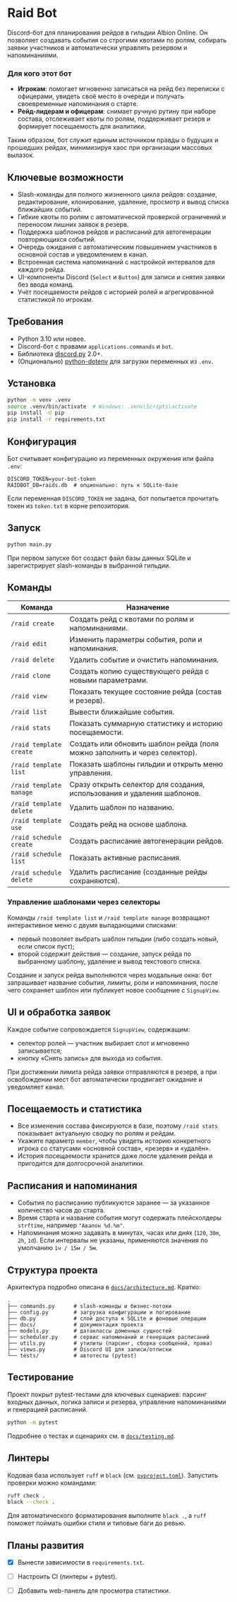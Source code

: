 # Raid Bot

Discord-бот для планирования рейдов в гильдии Albion Online. Он позволяет создавать события со строгими квотами по ролям, собирать заявки участников и автоматически управлять резервом и напоминаниями.

### Для кого этот бот

- **Игрокам**: помогает мгновенно записаться на рейд без переписки с офицерами, увидеть своё место в очереди и получать своевременные напоминания о старте.
- **Рейд-лидерам и офицерам**: снимает ручную рутину при наборе состава, отслеживает квоты по ролям, поддерживает резерв и формирует посещаемость для аналитики.

Таким образом, бот служит единым источником правды о будущих и прошедших рейдах, минимизируя хаос при организации массовых вылазок.

## Ключевые возможности

- Slash-команды для полного жизненного цикла рейдов: создание, редактирование, клонирование, удаление, просмотр и вывод списка ближайших событий.
- Гибкие квоты по ролям с автоматической проверкой ограничений и переносом лишних заявок в резерв.
- Поддержка шаблонов рейдов и расписаний для автогенерации повторяющихся событий.
- Очередь ожидания с автоматическим повышением участников в основной состав и уведомлением в канал.
- Встроенная система напоминаний с настройкой интервалов для каждого рейда.
- UI-компоненты Discord (`Select` и `Button`) для записи и снятия заявки без ввода команд.
- Учёт посещаемости рейдов с историей ролей и агрегированной статистикой по игрокам.

## Требования

- Python 3.10 или новее.
- Discord-бот с правами `applications.commands` и `bot`.
- Библиотека [discord.py](https://discordpy.readthedocs.io/) 2.0+.
- (Опционально) [python-dotenv](https://pypi.org/project/python-dotenv/) для загрузки переменных из `.env`.

## Установка

```bash
python -m venv .venv
source .venv/bin/activate  # Windows: .venv\Scripts\activate
pip install -U pip
pip install -r requirements.txt
```

## Конфигурация

Бот считывает конфигурацию из переменных окружения или файла `.env`:

```env
DISCORD_TOKEN=your-bot-token
RAIDBOT_DB=raids.db  # опционально: путь к SQLite-базе
```

Если переменная `DISCORD_TOKEN` не задана, бот попытается прочитать токен из `token.txt` в корне репозитория.

## Запуск

```bash
python main.py
```

При первом запуске бот создаст файл базы данных SQLite и зарегистрирует slash-команды в выбранной гильдии.

## Команды

| Команда | Назначение |
| --- | --- |
| `/raid create` | Создать рейд с квотами по ролям и напоминаниями. |
| `/raid edit` | Изменить параметры события, роли и напоминания. |
| `/raid delete` | Удалить событие и очистить напоминания. |
| `/raid clone` | Создать копию существующего рейда с новыми параметрами. |
| `/raid view` | Показать текущее состояние рейда (состав и резерв). |
| `/raid list` | Вывести ближайшие события. |
| `/raid stats` | Показать суммарную статистику и историю посещаемости. |
| `/raid template create` | Создать или обновить шаблон рейда (поля можно заполнить и через селектор). |
| `/raid template list` | Показать шаблоны гильдии и открыть меню управления. |
| `/raid template manage` | Сразу открыть селектор для создания, использования и удаления шаблонов. |
| `/raid template delete` | Удалить шаблон по названию. |
| `/raid template use` | Создать рейд на основе шаблона. |
| `/raid schedule create` | Создать расписание автогенерации рейдов. |
| `/raid schedule list` | Показать активные расписания. |
| `/raid schedule delete` | Удалить расписание (созданные рейды сохраняются). |

### Управление шаблонами через селекторы

Команды `/raid template list` и `/raid template manage` возвращают интерактивное меню с двумя выпадающими списками:

- первый позволяет выбрать шаблон гильдии (либо создать новый, если список пуст);
- второй содержит действия — создание, запуск рейда по выбранному шаблону, удаление и вывод текстового списка.

Создание и запуск рейда выполняются через модальные окна: бот запрашивает название события, лимиты, роли и напоминания, после чего сохраняет шаблон или публикует новое сообщение с `SignupView`.

## UI и обработка заявок

Каждое событие сопровождается `SignupView`, содержащим:

- селектор ролей — участник выбирает слот и мгновенно записывается;
- кнопку «Снять запись» для выхода из события.

При достижении лимита рейда заявки отправляются в резерв, а при освобождении мест бот автоматически продвигает ожидание и уведомляет канал.

## Посещаемость и статистика

- Все изменения состава фиксируются в базе, поэтому `/raid stats` показывает актуальную сводку по ролям и рейдам.
- Укажите параметр `member`, чтобы увидеть историю конкретного игрока со статусами «основной состав», «резерв» и «удалён».
- История посещаемости хранится даже после удаления рейда и пригодится для долгосрочной аналитики.

## Расписания и напоминания

- События по расписанию публикуются заранее — за указанное количество часов до старта.
- Время старта и название события могут содержать плейсхолдеры `strftime`, например `"Авалон %d.%m"`.
- Напоминания можно задавать в минутах, часах или днях (`120`, `30m`, `2h`, `1d`). Если интервалы не указаны, применяются значения по умолчанию `1ч / 15м / 5м`.

## Структура проекта

Архитектура подробно описана в [`docs/architecture.md`](docs/architecture.md). Кратко:

```
.
├── commands.py      # slash-команды и бизнес-потоки
├── config.py        # загрузка конфигурации и логирование
├── db.py            # слой доступа к SQLite и фоновые операции
├── docs/            # документация проекта
├── models.py        # датаклассы доменных сущностей
├── scheduler.py     # сервис напоминаний и генерация расписаний
├── utils.py         # утилиты (парсинг, сборка сообщений, права)
├── views.py         # Discord UI для записи/отписки
└── tests/           # автотесты (pytest)
```

## Тестирование

Проект покрыт pytest-тестами для ключевых сценариев: парсинг входных данных, логика записи и резерва, управление напоминаниями и генерацией расписаний.

```bash
python -m pytest
```

Подробнее о тестах и сценариях см. в [`docs/testing.md`](docs/testing.md).

## Линтеры

Кодовая база использует `ruff` и `black` (см. [`pyproject.toml`](pyproject.toml)). Запустить проверки можно командами:

```bash
ruff check .
black --check .
```

Для автоматического форматирования выполните `black .`, а `ruff` поможет поймать ошибки стиля и типовые баги до ревью.

## Планы развития

- [x] Вынести зависимости в `requirements.txt`.
- [ ] Настроить CI (линтеры + pytest).
- [ ] Добавить web-панель для просмотра статистики.

